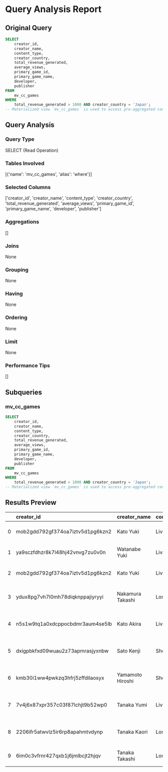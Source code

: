 # Query Analysis Report

## Original Query
```sql
SELECT 
    creator_id, 
    creator_name, 
    content_type, 
    creator_country, 
    total_revenue_generated, 
    average_views, 
    primary_game_id, 
    primary_game_name, 
    developer, 
    publisher
FROM 
    mv_cc_games
WHERE 
    total_revenue_generated > 1000 AND creator_country = 'Japan';
-- Materialized view `mv_cc_games` is used to access pre-aggregated content creator metrics efficiently.
```

## Query Analysis

### Query Type
SELECT (Read Operation)

### Tables Involved
[{'name': 'mv_cc_games', 'alias': 'where'}]

### Selected Columns
['creator_id', 'creator_name', 'content_type', 'creator_country', 'total_revenue_generated', 'average_views', 'primary_game_id', 'primary_game_name', 'developer', 'publisher']

### Aggregations
[]

### Joins
None

### Grouping
None

### Having
None

### Ordering
None

### Limit
None

### Performance Tips
[]

## Subqueries

### mv_cc_games
```sql
SELECT 
    creator_id, 
    creator_name, 
    content_type, 
    creator_country, 
    total_revenue_generated, 
    average_views, 
    primary_game_id, 
    primary_game_name, 
    developer, 
    publisher
FROM 
    mv_cc_games
WHERE 
    total_revenue_generated > 1000 AND creator_country = 'Japan';
-- Materialized view `mv_cc_games` is used to access pre-aggregated content creator metrics efficiently.
```

## Results Preview
|    | creator_id                       | creator_name     | content_type   | creator_country   |   total_revenue_generated |   average_views | primary_game_id                      | primary_game_name              | developer                | publisher            |
|---:|:---------------------------------|:-----------------|:---------------|:------------------|--------------------------:|----------------:|:-------------------------------------|:-------------------------------|:-------------------------|:---------------------|
|  0 | mob2gdd792gf374oa7iztv5d1pg6kzn2 | Kato Yuki        | LiveStreamer   | Japan             |                   1030.25 |         3308729 | c8c93930-6fbf-433e-a535-f501e3cc0ef2 | SLUDGE LIFE                    | Terri Vellmann,Doseone   | Devolver Digital     |
|  1 | ya9sczfdhzr8k7l48hj42vnvg7zu0v0n | Watanabe Yuki    | LiveStreamer   | Japan             |                   3299.03 |         5626054 | 723fffd3-a45b-4859-9eef-f7779012dd84 | Jotun: Valhalla Edition        | Thunder Lotus            | Thunder Lotus        |
|  2 | mob2gdd792gf374oa7iztv5d1pg6kzn2 | Kato Yuki        | LiveStreamer   | Japan             |                   1030.25 |         3308729 | f9d860f0-ff9c-40ee-af65-06b4d2222bfe | SLUDGE LIFE                    | Terri Vellmann & Doseone | Devolver Digital     |
|  3 | ydux8pg7vh7l0mh78diqknppajiyryyi | Nakamura Takashi | Long Form      | Japan             |                   1061.75 |         3131608 | 55be9b13-382d-4a07-adfd-00b0f4daa256 | Relicta                        | Mighty Polygon           | Ravenscourt          |
|  4 | n5s1w9tq1a0xdcppocbdmr3aum4se5lb | Kato Akira       | LiveStreamer   | Japan             |                   1152.01 |         3123076 | 9c737676-dc62-414e-9948-70e5b338c7eb | Diabotical                     | The GD Studio            | The GD Studio        |
|  5 | dxigpbkfxd09wuau2z73apmrasjyxnbw | Sato Kenji       | Short Form     | Japan             |                   1447.39 |         9856690 | a57fb515-ed00-4da2-91f3-c47e13955a88 | Phantom Brigade                | Brace Yourself Games     | Brace Yourself Games |
|  6 | kmb30i1ww4pwkzq3hfrj5zffdilaosyx | Yamamoto Hiroshi | Short Form     | Japan             |                   2166.71 |         6999172 | a1ac7fa8-2974-40b6-8d0f-9b621932bab1 | EA STAR WARS™ TRIPLE BUNDLE    |                          |                      |
|  7 | 7v4j6x87xpr357c03f87lchjt9b52wp0 | Tanaka Yumi      | LiveStreamer   | Japan             |                   1043.68 |         2829308 | 3afbcad5-722c-4a29-9f51-153b8622c95f | UnMetal                        | UnEpic Fran              | Versus Evil          |
|  8 | 2206ifr5atwvlz5ir6rp8apahmtvdynp | Tanaka Kaori     | Long Form      | Japan             |                   1427.34 |         6999416 | 17dbab83-b3c4-4585-83b7-b10d9456be39 | Back 4 Blood: Standard Edition | Turtle Rock Studios      | Warner Bros. Games   |
|  9 | 6im0c3vfrnr427qxb1j6jmlbcjt2hjqv | Tanaka Takashi   | Long Form      | Japan             |                   1391.29 |         9952071 | a876ff56-4cf4-4ee7-ba41-7e945aed1dc4 | Chorus                         | Deep Silver Fishlabs     | Deep Silver          |
